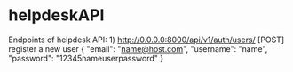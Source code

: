 # helpdeskAPI

Endpoints of helpdesk API:
    1) http://0.0.0.0:8000/api/v1/auth/users/
    [POST]
    register a new user
    {
"email": "name@host.com",
          "username": "name",
          "password": "12345nameuserpassword"
      }
    